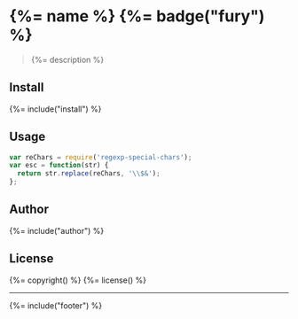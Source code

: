 # {%= name %} {%= badge("fury") %}

> {%= description %}

## Install
{%= include("install") %}

## Usage

```js
var reChars = require('regexp-special-chars');
var esc = function(str) {
  return str.replace(reChars, '\\$&');
};
```

## Author
{%= include("author") %}

## License
{%= copyright() %}
{%= license() %}

***

{%= include("footer") %}